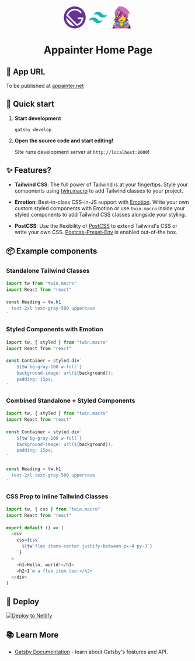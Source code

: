 <p align="center">
  <a href="https://www.gatsbyjs.org">
    <img alt="Gatsby" src="./src/images/gatsby.svg" width="60" />
  </a>
  <a href="https://tailwindcss.com">
    <img alt="Gatsby" src="./src/images/tailwind.svg" width="60" />
  </a>
  <a href="https://emotion.sh">
    <img alt="Gatsby" src="./src/images/emotion.png" width="60" />
  </a>
</p>
<h1 align="center">
  Appainter Home Page
</h1>

## 💄 App URL

To be published at [appainter.net](https://www.appainter.net)

## 🚀 Quick start

1.  **Start development**

    ```shell
    gatsby develop
    ```

2.  **Open the source code and start editing!**

    Site runs development server at `http://localhost:8000`!


## ✨ Features?

- **Tailwind CSS**: The full power of Tailwind is at your fingertips. Style your components using [twin.macro](https://github.com/ben-rogerson/twin.macro) to add Tailwind classes to your project.
  
- **Emotion**: Best-in-class CSS-in-JS support with [Emotion](https://emotion.sh). Write your own custom styled components with Emotion or use `twin.macro` inside your styled components to add Tailwind CSS classes alongside your styling.
  
- **PostCSS**: Use the flexibility of [PostCSS](https://postcss.org/) to extend Tailwind's CSS or write your own CSS. [Postcss-Preset-Env](https://preset-env.cssdb.org/) is enabled out-of-the box.

## 📦 Example components

### Standalone Tailwind Classes

```js
import tw from "twin.macro"
import React from "react"

const Heading = tw.h1`
  text-2xl text-gray-500 uppercase
`
```

### Styled Components with Emotion

```js
import tw, { styled } from "twin.macro"
import React from "react"

const Container = styled.div`
    ${tw`bg-gray-100 w-full`}
    background-image: url(${background});
    padding: 15px;
`
```

### Combined Standalone + Styled Components

```js
import tw, { styled } from "twin.macro"
import React from "react"

const Container = styled.div`
    ${tw`bg-gray-100 w-full`}
    background-image: url(${background});
    padding: 15px;
`

const Heading = tw.h1`
  text-2xl text-gray-500 uppercase
`
```

### CSS Prop to inline Tailwind Classes

```js
import tw, { css } from "twin.macro"
import React from "react"

export default () => (
  <div
    css={css`
      ${tw`flex items-center justify-between px-4 py-3`}
    `}
  >
    <h1>Hello, world!</h1>
    <h2>I'm a flex item too!</h2>
  </div>
)
```

## 💫 Deploy

[![Deploy to Netlify](https://www.netlify.com/img/deploy/button.svg)](https://app.netlify.com/start/deploy?repository=https://github.com/thaismr/Appainter-Gatsby-Home)

## 📚 Learn More

- [Gatsby Documentation](https://www.gatsbyjs.com/docs/) - learn about Gatsby's features and API.
  